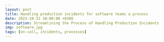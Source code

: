 ```yaml
---
layout: post
title: Handling production incidents for software teams a process
date: 2023-10-31 10:00:00 +0300
description: Streamlining the Process of Handling Production Incidents for Software Teams
img: software.jpg
tags: [on-call, incidents, processes]
---
```

